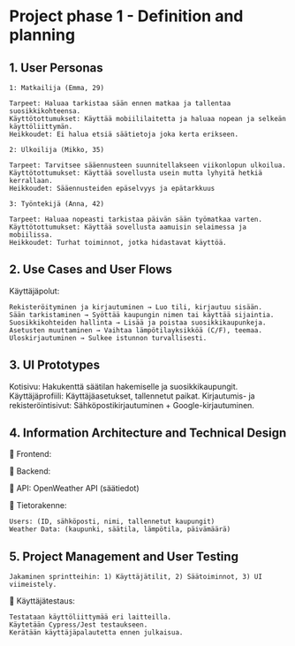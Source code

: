 # Project phase 1 - Definition and planning


## 1. User Personas

    1: Matkailija (Emma, 29)

    Tarpeet: Haluaa tarkistaa sään ennen matkaa ja tallentaa suosikkikohteensa.
    Käyttötottumukset: Käyttää mobiililaitetta ja haluaa nopean ja selkeän käyttöliittymän.
    Heikkoudet: Ei halua etsiä säätietoja joka kerta erikseen.

    2: Ulkoilija (Mikko, 35)

    Tarpeet: Tarvitsee sääennusteen suunnitellakseen viikonlopun ulkoilua.
    Käyttötottumukset: Käyttää sovellusta usein mutta lyhyitä hetkiä kerrallaan.
    Heikkoudet: Sääennusteiden epäselvyys ja epätarkkuus

    3: Työntekijä (Anna, 42)

    Tarpeet: Haluaa nopeasti tarkistaa päivän sään työmatkaa varten.
    Käyttötottumukset: Käyttää sovellusta aamuisin selaimessa ja mobiilissa.
    Heikkoudet: Turhat toiminnot, jotka hidastavat käyttöä.

## 2. Use Cases and User Flows

Käyttäjäpolut:

    Rekisteröityminen ja kirjautuminen → Luo tili, kirjautuu sisään.
    Sään tarkistaminen → Syöttää kaupungin nimen tai käyttää sijaintia.
    Suosikkikohteiden hallinta → Lisää ja poistaa suosikkikaupunkeja.
    Asetusten muuttaminen → Vaihtaa lämpötilayksikköä (C/F), teemaa.
    Uloskirjautuminen → Sulkee istunnon turvallisesti.

## 3. UI Prototypes

Kotisivu: Hakukenttä säätilan hakemiselle ja suosikkikaupungit.
Käyttäjäprofiili: Käyttäjäasetukset, tallennetut paikat.
Kirjautumis- ja rekisteröintisivut: Sähköpostikirjautuminen + Google-kirjautuminen.

## 4. Information Architecture and Technical Design
📂 Frontend: 

📂 Backend: 

📂 API: OpenWeather API (säätiedot)

📂 Tietorakenne:

    Users: (ID, sähköposti, nimi, tallennetut kaupungit)
    Weather Data: (kaupunki, säätila, lämpötila, päivämäärä)

## 5. Project Management and User Testing

    Jakaminen sprintteihin: 1) Käyttäjätilit, 2) Säätoiminnot, 3) UI viimeistely.

🧪 Käyttäjätestaus:

    Testataan käyttöliittymää eri laitteilla.
    Käytetään Cypress/Jest testaukseen.
    Kerätään käyttäjäpalautetta ennen julkaisua.

